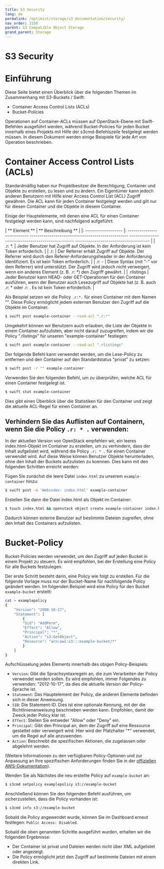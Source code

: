 ```yaml
---
title: S3 Security
lang: de
permalink: /optimist/storage/s3_documentation/security/
nav_order: 3150
parent: S3 Compatible Object Storage
grand_parent: Storage
---
```


S3 Security
============

# Einführung

Diese Seite bietet einen Überblick über die folgenden Themen im Zusammenhang mit S3-Buckets / Swift:
* Container Access Control Lists (ACLs)
* Bucket-Policies

Operationen auf Container-ACLs müssen auf OpenStack-Ebene mit Swift-Befehlen ausgeführt werden, während Bucket-Policies für jeden Bucket innerhalb eines Projekts mit Hilfe der s3cmd-Befehlszeile festgelegt werden müssen. In diesem Dokument werden einige Beispiele für jede Art von Operation beschrieben.

# Container Access Control Lists (ACLs)

Standardmäßig haben nur Projektbesitzer die Berechtigung, Container und Objekte zu erstellen, zu lesen und zu ändern. Ein Eigentümer kann jedoch anderen Benutzern mit Hilfe einer Access Control List (ACL) Zugriff gewähren. Die ACL kann für jeden Container festgelegt werden und gilt nur für diesen Container und die Objekte in diesem Container.

Einige der Hauptelemente, mit denen eine ACL für einen Container festgelegt werden kann, sind nachfolgend aufgeführt:

| ** Element ** | ** Beschreibung ** |
|: ------------------- |: --------------------------- -------------------------------------------------- -------------------------------------------------- -------------------------------------- |
| .r: *. | Jeder Benutzer hat Zugriff auf Objekte. In der Anforderung ist kein Token erforderlich. |
| .r: <Referrer> | Der Referrer erhält Zugriff auf Objekte. Der Referrer wird durch den Referer-Anforderungsheader in der Anforderung identifiziert. Es ist kein Token erforderlich. |
| .r: - <Referrer> | Diese Syntax (mit "-" vor dem Referrer) wird unterstützt. Der Zugriff wird jedoch nicht verweigert, wenn ein anderes Element (z. B. .r: *) den Zugriff gewährt. |
| .rlistings | Jeder Benutzer kann HEAD- oder GET-Operationen für den Container ausführen, wenn der Benutzer auch Lesezugriff auf Objekte hat (z. B. auch .r: * oder .r: <Referrer>. Es ist kein Token erforderlich. |

Als Beispiel setzen wir die Policy `.r:*.` für einen Container mit dem Namen "<example-container>". Diese Policy ermöglicht jedem externen Benutzer den Zugriff auf die Objekte im Container.

```bash
$ swift post example-container --read-acl ".r:*"
```

Umgekehrt können wir Benutzern auch erlauben, die Liste der Objekte in einem Container aufzulisten, aber nicht darauf zuzugreifen, indem wir die Policy ".rlistings" für unseren "example-container" festlegen:

```bash
$ swift post example-container --read-acl ".rlistings"
```

Der folgende Befehl kann verwendet werden, um die Lese-Policy zu entfernen und den Container auf den Standardstatus "privat" zu setzen:

```bash
$ swift post -r "" example-container
```

Verwenden Sie den folgenden Befehl, um zu überprüfen, welche ACL für einen Container festgelegt ist.

```bash
$ swift stat example-container
```

Dies gibt einen Überblick über die Statistiken für den Container und zeigt die aktuelle ACL-Regel für einen Container an.


## Verhindern Sie das Auflisten auf Containern, wenn Sie die Policy `.r: * .` verwenden:

In der aktuellen Version von OpenStack empfehlen wir, ein leeres index.html-Objekt im Container zu erstellen, um zu verhindern, dass der Inhalt aufgelistet wird, während die Policy `.r: * .` für einen Container verwendet wird. Auf diese Weise können Benutzer Objekte herunterladen, ohne den Inhalt der Buckets aufzulisten zu koennen. Dies kann mit den folgenden Schritten erreicht werden:

Fügen Sie zunächst die leere Datei `index.html` zu unserem `example-container` hinzu:

```bash
$ swift post -m 'Webindex: index.html' example-container
```

Erstellen Sie dann die Datei index.html als Objekt im Container:

```bash
$ touch index.html && openstack object create example-container index.html
```

Dadurch können externe Benutzer auf bestimmte Dateien zugreifen, ohne den Inhalt des Containers aufzulisten.


# Bucket-Policy

Bucket-Policies werden verwendet, um den Zugriff auf jeden Bucket in einem Projekt zu steuern. Es wird empfohlen, bei der Erstellung eine Policy für alle Buckets festzulegen.

Der erste Schritt besteht darin, eine Policy wie folgt zu erstellen. Für die folgende Vorlage muss nur der Bucket-Name für nachfolgende Policy geändert werden. Im folgenden Beispiel wird eine Policy für den Bucket `example-bucket` erstellt:

```bash
cat > examplepolicy
{
    "Version": "2008-10-17",
    "Statement": [
        {
        "Sid": "AddPerm",
        "Effect": "Allow",
        "Principal": "*",
        "Action": "s3:GetObject",
        "Resource": "arn:aws:s3:::example-bucket/*"
        }
    ]
}
```

Aufschlüsselung jedes Elements innerhalb des obigen Policy-Beispiels:

* `Version`: Gibt die Sprachsyntaxregeln an, die zum Verarbeiten der Policy verwendet werden sollen. Es wird empfohlen, immer Folgendes zu verwenden: "2012-10-17", da dies die aktuelle Version der Policy-Sprache ist.
* `Statement`: Das Hauptelement der Policy, die anderen Elemente befinden sich in dieser Anweisung.
* `SID`: Die Statement-ID. Dies ist eine optionale Kennung, mit der die Richtlinienanweisung beschrieben werden kann. Empfohlen, damit der Zweck jeder Policy klar ist.
* `Effect`: Stellen Sie entweder "Allow" oder "Deny" ein.
* `Principal`: Gibt den Principal an, dem der Zugriff auf eine Ressource gestattet oder verweigert wird. Hier wird der Platzhalter "*" verwendet, um die Regel auf alle anzuwenden.
* `Action`: Beschreibt die spezifischen Aktionen, die zugelassen oder abgelehnt werden.

(Weitere Informationen zu den verfügbaren Policy-Optionen und zur Anpassung an Ihre spezifischen Anforderungen finden Sie in der [offiziellen AWS-Dokumentation](https://docs.aws.amazon.com/IAM/latest/UserGuide/reference_policies_elements.html)).

Wenden Sie als Nächstes die neu erstellte Policy auf `example-bucket` an:
```bash
$ s3cmd setpolicy examplepolicy s3://example-bucket
```

Anschließend können Sie den folgenden Befehl ausführen, um sicherzustellen, dass die Policy vorhanden ist:

```bash
$ s3cmd info s3://example-bucket
```

Sobald die Policy angewendet wurde, können Sie im Dashboard erneut festlegen: `Public Access: Disabled`.

Sobald die oben genannten Schritte ausgeführt wurden, erhalten wir die folgenden Ergebnisse:
- Der Container ist privat und Dateien werden nicht über XML aufgelistet oder angezeigt.
- Die Policy ermöglicht jetzt den Zugriff auf bestimmte Dateien mit einem direkten Link.
